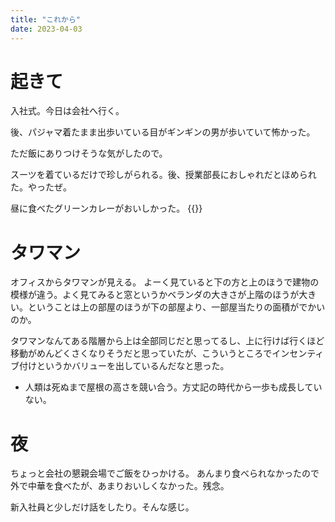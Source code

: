 ```yaml
---
title: "これから"
date: 2023-04-03
---
```


# 起きて
入社式。今日は会社へ行く。

後、パジャマ着たまま出歩いている目がギンギンの男が歩いていて怖かった。

ただ飯にありつけそうな気がしたので。

スーツを着ているだけで珍しがられる。後、授業部長におしゃれだとほめられた。やったぜ。

昼に食べたグリーンカレーがおいしかった。
{{<tweet user="dango_bot" id="1642746883599904768">}}

# タワマン
オフィスからタワマンが見える。
よーく見ていると下の方と上のほうで建物の模様が違う。よく見てみると窓というかベランダの大きさが上階のほうが大きい。ということは上の部屋のほうが下の部屋より、一部屋当たりの面積がでかいのか。

タワマンなんてある階層から上は全部同じだと思ってるし、上に行けば行くほど移動がめんどくさくなりそうだと思っていたが、こういうところでインセンティブ付けというかバリューを出しているんだなと思った。
- 人類は死ぬまで屋根の高さを競い合う。方丈記の時代から一歩も成長していない。

# 夜
ちょっと会社の懇親会場でご飯をひっかける。
あんまり食べられなかったので外で中華を食べたが、あまりおいしくなかった。残念。


新入社員と少しだけ話をしたり。そんな感じ。
